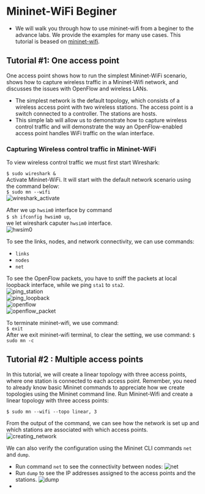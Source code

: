 # Mininet-WiFi Beginer
- We will walk you through how to use mininet-wifi from a beginer to the advance labs. We provide the examples for many use cases. This tutorial is beased on [mininet-wifi](https://www.brianlinkletter.com/2016/04/mininet-wifi-software-defined-network-emulator-supports-wifi-networks/).

## Tutorial #1: One access point
One access point shows how to run the simplest Mininet-WiFi scenario, shows how to capture wireless traffic in a Mininet-Wifi network, and discusses the issues with OpenFlow and wireless LANs. 
- The simplest network is the default topology, which consists of a wireless access point with two wireless stations. The access point is a switch connected to a controller. The stations are hosts.
- This simple lab will allow us to demonstrate how to capture wireless control traffic and will demonstrate the way an OpenFlow-enabled access point handles WiFi traffic on the wlan interface.

### Capturing Wireless control traffic in Mininet-WiFi
 To view wireless control traffic we must first start Wireshark:

`$ sudo wireshark &` <br/>
Activate Mininet-WiFi. It will start with the default network scenario using the command below: <br/>
`$ sudo mn --wifi` <br/>
![wireshark_activate](./Figure/Tutorial_1/Activate_mininet-wifi.png) <br/>

After we up `hwsim0` interface by command <br/>
`$ sh ifconfig hwsim0 up`, <br/>
we let wireshark caputer `hwsim0` interface. <br/>
![hwsim0](./Figure/Tutorial_1/hwsim0.png) <br/>

To see the links, nodes, and network connectivity, we can use commands: <br/>
- `links`
- `nodes`
- `net` <br/>

To see the OpenFlow packets, you have to sniff the packets at local loopback interface, while we ping `sta1` to `sta2`. <br/>
![ping_station](./Figure/Tutorial_1/ping_two_stations.png) <br/>
![ping_loopback](./Figure/Tutorial_1/ping_loopback.png) <br/>
![openflow](./Figure/Tutorial_1/wireshark_loopback.png) <br/>
![openflow_packet](./Figure/Tutorial_1/openflow_packet.png) <br/>

To terminate mininet-wifi, we use command: <br/>
`$ exit` <br/>
After we exit mininet-wifi terminal, to clear the setting, we use command: <brr/>
`$ sudo mn -c` <br/>

## Tutorial #2 : Multiple access points
In this tutorial, we will create a linear topology with three access points, where one station is connected to each access point. 
Remember, you need to already know basic Mininet commands to appreciate how we create topologies using the Mininet command line.
Run Mininet-Wifi and create a linear topology with three access points:

`$ sudo mn --wifi --topo linear, 3`

From the output of the command, we can see how the network is set up and which stations are associated with which access points.
![creating_network](./Figure/Tutorial_2/create_linear_topology.png)

We can also verify the configuration using the Mininet CLI commands `net` and `dump`.
- Run command `net` to see the connectivity between nodes:
![net](./Figure/Tutorial_2/net.png)
- Run `dump` to see the IP addresses assigned to the access points and the stations. 
![dump](./Figure/Tutorial_2/dump.png)
- 